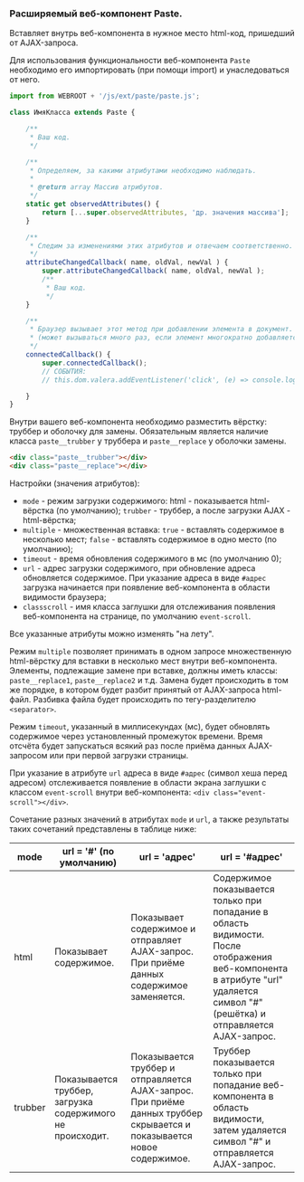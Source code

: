 ### Расширяемый веб-компонент Paste.

Вставляет внутрь веб-компонента в нужное место html-код, пришедший от AJAX-запроса.

Для использования функциональности веб-компонента `Paste` необходимо его импортировать (при помощи import) и унаследоваться от него.

```js
import from WEBROOT + '/js/ext/paste/paste.js';

class ИмяКласса extends Paste {

	/**
	 * Ваш код.
	 */

	/**
     * Определяем, за какими атрибутами необходимо наблюдать.
     * 
     * @return array Массив атрибутов.
     */
    static get observedAttributes() {
        return [...super.observedAttributes, 'др. значения массива'];
    }

    /**
     * Следим за изменениями этих атрибутов и отвечаем соответственно.
     */
    attributeChangedCallback( name, oldVal, newVal ) {
    	super.attributeChangedCallback( name, oldVal, newVal );
    	/**
	     * Ваш код.
	     */
    }

    /**
     * Браузер вызывает этот метод при добавлении элемента в документ.
     * (может вызываться много раз, если элемент многократно добавляется/удаляется).
     */
    connectedCallback() {
        super.connectedCallback();
        // СОБЫТИЯ:
        // this.dom.valera.addEventListener('click', (e) => console.log(e.currentTarget));// Для примера.

    }
}
```

Внутри вашего веб-компонента необходимо разместить вёрстку: труббер и оболочку для замены. Обязательным является наличие класса `paste__trubber` у труббера и `paste__replace` у оболочки замены.

```html
<div class="paste__trubber"></div>
<div class="paste__replace"></div>
```

Настройки (значения атрибутов):

* `mode` - режим загрузки содержимого: html - показывается html-вёрстка (по умолчанию); `trubber` - труббер, а после загрузки AJAX - html-вёрстка;
* `multiple` - множественная вставка: `true` - вставлять содержимое в несколько мест; `false` - вставлять содержимое в одно место (по умолчанию);
* `timeout` - время обновления содержимого в мс (по умолчанию 0);
* `url` - адрес загрузки содержимого, при обновление адреса обновляется содержимое. При указание адреса в виде `#адрес` загрузка начинается при появление веб-компонента в области видимости браузера;
* `classscroll` - имя класса заглушки для отслеживания появления веб-компонента на странице, по умолчанию `event-scroll`.

Все указанные атрибуты можно изменять "на лету".

Режим `multiple` позволяет принимать в одном запросе множественную html-вёрстку для вставки в несколько мест внутри веб-компонента. Элементы, подлежащие замене при вставке, должны иметь классы: `paste__replace1`, `paste__replace2` и т.д. Замена будет происходить в том же порядке, в котором будет разбит принятый от AJAX-запроса html-файл. Разбивка файла будет происходить по тегу-разделителю `<separator>`.

Режим `timeout`, указанный в миллисекундах (мс), будет обновлять содержимое через установленный промежуток времени. Время отсчёта будет запускаться всякий раз после приёма данных AJAX-запросом или при первой загрузки страницы.

При указание в атрибуте `url` адреса в виде `#адрес` (символ хеша перед адресом) отслеживается появление в области экрана заглушки с классом `event-scroll` внутри веб-компонента: `<div class="event-scroll"></div>`.

Сочетание разных значений в атрибутах `mode` и `url`, а также результаты таких сочетаний представлены в таблице ниже:

|mode|url = '#' (по умолчанию)|url = 'адрес'|url = '#адрес'|
|----|---------|-------------|--------------|
|html|Показывает содержимое.|Показывает содержимое и отправляет AJAX-запрос. При приёме данных содержимое заменяется.|Содержимое показывается только при попадание в область видимости. После отображения веб-компонента в атрибуте "url" удаляется символ "#" (решётка) и отправляется AJAX-запрос.
|trubber|Показывается труббер, загрузка содержимого не происходит.|Показывается труббер и отправляется AJAX-запрос. При приёме данных труббер скрывается и показывается новое содержимое.|Труббер показывается только при попадание веб-компонента в область видимости, затем удаляется символ "#" и отправляется AJAX-запрос.
